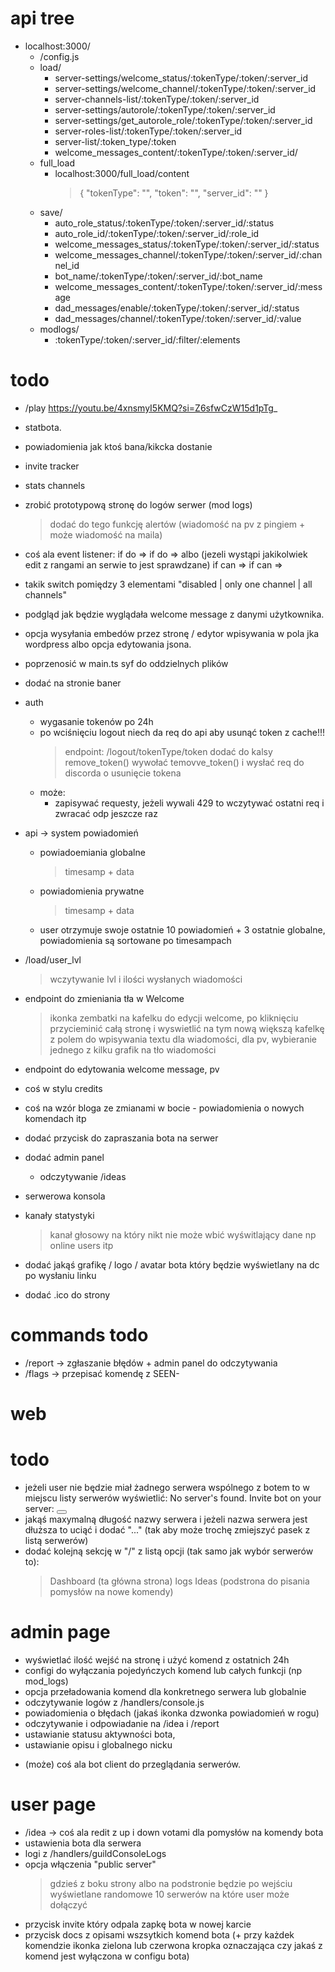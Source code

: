 # api tree
 + localhost:3000/
    + /config.js
    + load/
        + server-settings/welcome_status/:tokenType/:token/:server_id
        + server-settings/welcome_channel/:tokenType/:token/:server_id
        + server-channels-list/:tokenType/:token/:server_id
        + server-settings/autorole/:tokenType/:token/:server_id
        + server-settings/get_autorole_role/:tokenType/:token/:server_id
        + server-roles-list/:tokenType/:token/:server_id
        + server-list/:token_type/:token
        + welcome_messages_content/:tokenType/:token/:server_id/
    + full_load
        + localhost:3000/full_load/content
            >    {
            >    "tokenType": "",
            >    "token": "",
            >    "server_id": ""
            >    }
    + save/
        + auto_role_status/:tokenType/:token/:server_id/:status
        + auto_role_id/:tokenType/:token/:server_id/:role_id
        + welcome_messages_status/:tokenType/:token/:server_id/:status
        + welcome_messages_channel/:tokenType/:token/:server_id/:channel_id
        + bot_name/:tokenType/:token/:server_id/:bot_name
        + welcome_messages_content/:tokenType/:token/:server_id/:message
        + dad_messages/enable/:tokenType/:token/:server_id/:status
        + dad_messages/channel/:tokenType/:token/:server_id/:value
    + modlogs/
        + :tokenType/:token/:server_id/:filter/:elements


# todo
+ /play https://youtu.be/4xnsmyI5KMQ?si=Z6sfwCzW15d1pTg_

+ statbota.
+ powiadomienia jak ktoś bana/kikcka dostanie
+ invite tracker
+ stats channels

+ zrobić prototypową stronę do logów serwer (mod logs)
    > dodać do tego funkcję alertów (wiadomość na pv z pingiem + może wiadomość na maila)

+ coś ala event listener:
if <user> do <action> => <do action>
if <krokiet> do <kick> => <console log>
albo
(jezeli wystąpi jakikolwiek edit z rangami an serwie to jest sprawdzane)
if <user> can <do action> =>
if <krokiet> can <kick> =>

+ takik switch pomiędzy 3 elementami "disabled | only one channel | all channels"
+ podgląd jak będzie wyglądała welcome message z danymi użytkownika.
+ opcja wysyłania embedów przez stronę / edytor wpisywania w pola jka wordpress albo opcja edytowania jsona.
+ poprzenosić w main.ts syf do oddzielnych plików
+ dodać na stronie baner
+ auth
    + wygasanie tokenów po 24h
    + po wciśnięciu logout niech da req do api aby usunąć token z cache!!!
        > endpoint: /logout/tokenType/token
        > dodać do kalsy remove_token()
        > wywołać temovve_token() i wysłać req do discorda o usunięcie tokena
    + może:
        - zapisywać requesty, jeżeli wywali 429 to wczytywać ostatni req i zwracać odp jeszcze raz

+ api -> system powiadomień
    - powiadoemiania globalne
        > timesamp + data
    - powiadomienia prywatne
        > timesamp + data

    + user otrzymuje swoje ostatnie 10 powiadomień + 3 ostatnie globalne,
    powiadomienia są sortowane po timesampach

+ /load/user_lvl
    > wczytywanie lvl i ilości wysłanych wiadomości

+ endpoint do zmieniania tła w Welcome
    > ikonka zembatki na kafelku do edycji welcome, po kliknięciu przycieminić całą stronę i wyswietlić na tym nową większą kafelkę z polem do wpisywania textu dla wiadomości, dla pv, wybieranie jednego z kilku grafik na tło wiadomości
+ endpoint do edytowania welcome message, pv
+ coś w stylu credits
+ coś na wzór bloga ze zmianami w bocie - powiadomienia o nowych komendach itp

+ dodać przycisk do zapraszania bota na serwer

+ dodać admin panel
    - odczytywanie /ideas

+ serwerowa konsola

+ kanały statystyki
    > kanał głosowy na który nikt nie może wbić wyświtlający dane np online users itp

+ dodać jakąś grafikę / logo / avatar bota który będzie wyświetlany na dc po wysłaniu linku
+ dodać .ico do strony

# commands todo
+ /report -> zgłaszanie błędów + admin panel do odczytywania
+ /flags -> przepisać komendę z SEEN-

# web
 # todo
 + jeżeli user nie będzie miał żadnego serwera wspólnego z botem to w miejscu listy serwerów wyświetlić: No server's found. Invite bot on your server:  <button Invait link>
 + jakąś maxymalną długość nazwy serwera i jeżeli nazwa serwera jest dłuższa to uciąć i dodać "..." (tak aby może trochę zmiejszyć pasek z listą serwerów)
 + dodać kolejną sekcję w "/" z listą opcji (tak samo jak wybór serwerów to):
    > Dashboard (ta główna strona)
    > logs
    > Ideas (podstrona do pisania pomysłów na nowe komendy)

 # admin page
 + wyświetlać ilość wejść na stronę i użyć komend z ostatnich 24h
 + configi do wyłączania pojedyńczych komend lub całych funkcji (np mod_logs)
 + opcja przeładowania komend dla konkretnego serwera lub globalnie
 + odczytywanie logów z /handlers/console.js
 + powiadomienia o błędach (jakaś ikonka dzwonka powiadomień w rogu)
 + odczytywanie i odpowiadanie na /idea i /report
 + ustawianie statusu aktywności bota,
 + ustawianie opisu i globalnego nicku

 - (może) coś ala bot client do przeglądania serwerów.

 # user page
 + /idea -> coś ala redit z up i down votami dla pomysłów na komendy bota
 + ustawienia bota dla serwera
 + logi z /handlers/guildConsoleLogs
 + opcja włączenia "public server"
    > gdzieś z boku strony albo na podstronie będzie po wejściu wyświetlane randomowe 10 serwerów na które user może dołączyć
 + przycisk invite który odpala zapkę bota w nowej karcie
 + przycisk docs z opisami wszsytkich komend bota (+ przy każdek komendzie ikonka zielona lub czerwona kropka oznaczająca czy jakaś z komend jest wyłączona w configu bota)